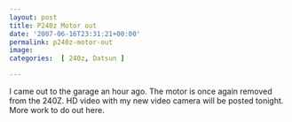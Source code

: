 ```yaml
---
layout: post
title: P240z Motor out
date: '2007-06-16T23:31:21+00:00'
permalink: p240z-motor-out
image: 
categories:  [ 240z, Datsun ]

---
```

 I came out to the garage an hour ago. The motor is once again removed from the 240Z. 
 HD video with my new video camera will be posted tonight. More work to do out here. 
   
